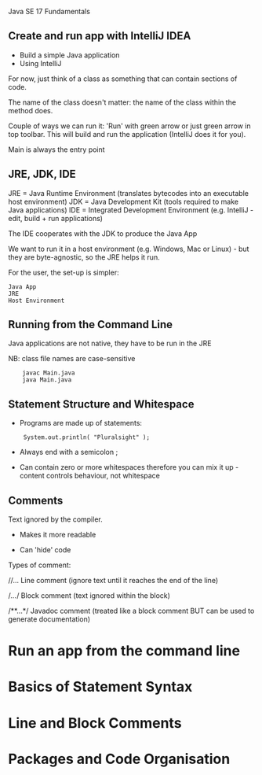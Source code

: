 Java SE 17 Fundamentals

## Create and run app with IntelliJ IDEA

- Build a simple Java application
- Using IntelliJ

For now, just think of a class as something that can contain sections of code.

The name of the class doesn't matter: the name of the class within the method does.

Couple of ways we can run it: 'Run' with green arrow or just green arrow in top toolbar. This will build and run the application (IntelliJ does it for you).

Main is always the entry point

## JRE, JDK, IDE

JRE = Java Runtime Environment (translates bytecodes into an executable host environment)
JDK = Java Development Kit (tools required to make Java applications)
IDE = Integrated Development Environment (e.g. IntelliJ - edit, build + run applications)

The IDE cooperates with the JDK to produce the Java App

We want to run it in a host environment (e.g. Windows, Mac or Linux) - but they are byte-agnostic, so the JRE helps it run.

For the user, the set-up is simpler:

    Java App
    JRE
    Host Environment

## Running from the Command Line

Java applications are not native, they have to be run in the JRE

NB: class file names are case-sensitive

        javac Main.java
        java Main.java

 ## Statement Structure and Whitespace

 - Programs are made up of statements:

        System.out.println( "Pluralsight" );

 - Always end with a semicolon ;

 - Can contain zero or more whitespaces therefore you can mix it up - content controls behaviour, not whitespace

## Comments

Text ignored by the compiler.

- Makes it more readable

- Can 'hide' code

Types of comment:

//...
Line comment (ignore text until it reaches the end of the line)

/*...*/
Block comment (text ignored within the block)

/**...*/
Javadoc comment (treated like a block comment BUT can be used to generate documentation)









# Run an app from the command line
# Basics of Statement Syntax
# Line and Block Comments
# Packages and Code Organisation


#
#
#
#
#
#
#
#
#
#
#
